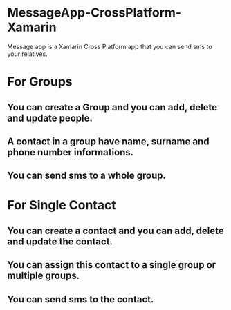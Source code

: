 # MessageApp-CrossPlatform-Xamarin

Message app is a Xamarin Cross Platform app that you can send sms to your relatives.

# For Groups

## You can create a Group and you can add, delete and update people.

## A contact in a group have name, surname and phone number informations.

## You can send sms to a whole group. 

# For Single Contact

## You can create a contact and you can add, delete and update the contact.

## You can assign this contact to a single group or multiple groups.

## You can send sms to the contact.
